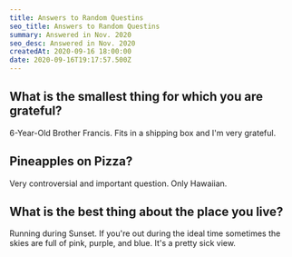 ```yaml
---
title: Answers to Random Questins 
seo_title: Answers to Random Questins
summary: Answered in Nov. 2020
seo_desc: Answered in Nov. 2020
createdAt: 2020-09-16 18:00:00
date: 2020-09-16T19:17:57.500Z
---
```


## What is the smallest thing for which you are grateful?

  6-Year-Old Brother Francis. Fits in a shipping box and I'm very grateful.


## Pineapples on Pizza?

  Very controversial and important question. Only Hawaiian.


## What is the best thing about the place you live?

  Running during Sunset. If you're out during the ideal time sometimes the skies are full of pink, purple, and blue. It's a pretty sick view.


